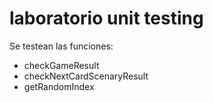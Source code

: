 # laboratorio unit testing

Se testean las funciones:

- checkGameResult
- checkNextCardScenaryResult
- getRandomIndex






